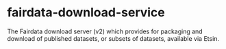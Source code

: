 # fairdata-download-service

The Fairdata download server (v2) which provides for packaging and download of published datasets, or subsets of datasets, available via Etsin.